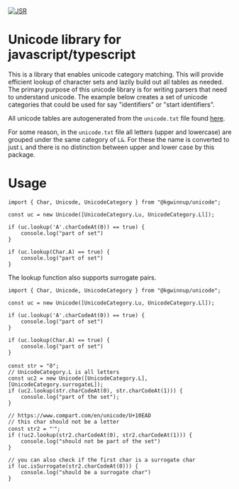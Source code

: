 [![JSR](https://jsr.io/badges/@kgwinnup/unicode)](https://jsr.io/@kgwinnup/unicode)

# Unicode library for javascript/typescript

This is a library that enables unicode category matching. This will provide efficient lookup of character sets and
lazily build out all tables as needed. The primary purpose of this unicode library is for writing parsers that need to
understand unicode. The example below creates a set of unicode categories that could be used for say "identifiers" or
"start identifiers".

All unicode tables are autogenerated from the `unicode.txt` file found
[here](https://www.compart.com/en/unicode/category).

For some reason, in the `unicode.txt` file all letters (upper and lowercase) are grouped under the same category of
`L&`. For these the name is converted to just `L` and there is no distinction between upper and lower case by this
package.

# Usage

```
import { Char, Unicode, UnicodeCategory } from "@kgwinnup/unicode";

const uc = new Unicode([UnicodeCategory.Lu, UnicodeCategory.Ll]);

if (uc.lookup('A'.charCodeAt(0)) == true) {
    console.log("part of set")
}

if (uc.lookup(Char.A) == true) {
    console.log("part of set")
}
```

The lookup function also supports surrogate pairs.

```
import { Char, Unicode, UnicodeCategory } from "@kgwinnup/unicode";

const uc = new Unicode([UnicodeCategory.Lu, UnicodeCategory.Ll]);

if (uc.lookup('A'.charCodeAt(0)) == true) {
    console.log("part of set")
}

if (uc.lookup(Char.A) == true) {
    console.log("part of set")
}

const str = "𐐀";
// UnicodeCategory.L is all letters
const uc2 = new Unicode([UnicodeCategory.L], [UnicodeCategory.surrogateL]);
if (uc2.lookup(str.charCodeAt(0), str.charCodeAt(1))) {
    console.log("part of the set");
}

// https://www.compart.com/en/unicode/U+10EAD
// this char should not be a letter
const str2 = "𐺭";
if (!uc2.lookup(str2.charCodeAt(0), str2.charCodeAt(1))) {
    console.log("should not be part of the set")
}

// you can also check if the first char is a surrogate char
if (uc.isSurrogate(str2.charCodeAt(0))) {
    console.log("should be a surrogate char")
}
```
